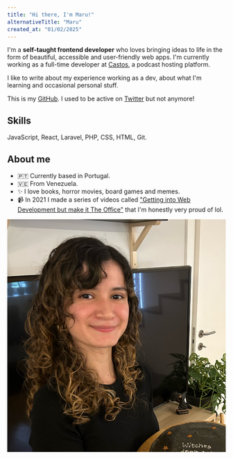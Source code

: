 ```yaml
---
title: "Hi there, I'm Maru!"
alternativeTitle: "Maru"
created_at: "01/02/2025"
---
```


I'm a **self-taught frontend developer** who loves bringing ideas to life in the form of beautiful, accessible and user-friendly web apps. I'm currently working as a full-time developer at <a target="_blank" href="https://castos.com/">Castos</a>, a podcast hosting platform.

I like to write about my experience working as a dev, about what I'm learning and occasional personal stuff.

This is my [GitHub](https://github.com/marugy99). I used to be active on [Twitter](https://twitter.com/marugy99) but not anymore!

## Skills

JavaScript, React, Laravel, PHP, CSS, HTML, Git.

## About me

- 🇵🇹 Currently based in Portugal.
- 🇻🇪 From Venezuela.
- ✨ I love books, horror movies, board games and memes.
- 📹 In 2021 I made a series of videos called ["Getting into Web Development but make it The Office"](https://www.youtube.com/watch?v=YIRhBsOrVLw&list=PL-BItZRUAAOWXT3ybv7NO-Ifci61ZLTYp) that I'm honestly very proud of lol.

![Maru](../../images/maru.jpg)

